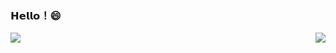 ### 𝗛𝗲𝗹𝗹𝗼！😄


<img align="left" src="https://github-readme-stats.vercel.app/api?username=stillProger&show_icons=true&theme=tokyonight&count_private=true%22%3E"/>

<img align="right" src="https://github-readme-stats.vercel.app/api/top-langs/?username=stillProger&show_icons=true&theme=tokyonight&count_private=true%22%3E"/>


